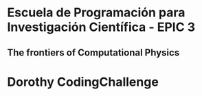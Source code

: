 # Escuela de Programación para Investigación Científica - EPIC 3
## The frontiers of Computational Physics

# Dorothy CodingChallenge


